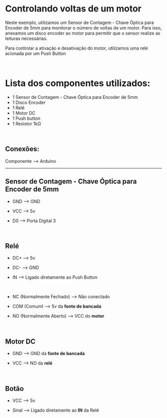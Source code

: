 <h1>Controlando voltas de um motor</h1>

<p>
Neste exemplo, utilizamos um Sensor de Contagem - Chave Óptica para Encoder de 5mm para monitorar o número de voltas de um motor. Para isso, anexamos um disco encoder ao motor para permitir que o sensor realize as leituras necessárias.</p>

<p>Para controlar a ativação e desativação do motor, utilizamos uma relé acionada por um Push Button</p>
<div>

</br><h1>Lista dos componentes utilizados:</h1>

- 1 Sensor de Contagem - Chave Óptica para Encoder de 5mm
- 1 Disco Encoder
- 1 Relé
- 1 Motor DC
- 1 Push button
- 1 Resistor 1kΩ
</div>

</br><h2>Conexões:</h2>

Componente --> Arduino
___
 
<h2>Sensor de Contagem - Chave Óptica para Encoder de 5mm</h2>
 
- GND --> GND

- VCC --> 5v

- D0 --> Porta Digital 3

</br><h2>Relé</h2>

- DC+ --> 5v

- DC- --> GND

- IN --> Ligado diretamente ao Push Button
</br>

- NC (Normalmente Fechado) --> Não conectado

- COM (Comum) --> 5v da <strong>fonte de bancada</strong>

- NO (Normalmente Aberto) --> VCC do <strong>motor</strong>

</br><h2>Motor DC</h2>

- GND --> GND da <strong>fonte de bancada</strong>

- VCC --> NO da <strong>relé</strong>

</br><h2>Botão</h2>
 
- VCC --> 5v
 
- Sinal --> Ligado diretamente ao <strong>IN</strong> da Relé
